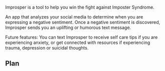 Improsper is a tool to help you win the fight against Imposter Syndrome.

An app that analyzes your social media to determine when you are expressing a
negative sentiment. Once a negative sentiment is discovered, Improsper sends you
an uplifting or humorous text message.

Future features: You can text Improsper to receive self care tips if you are
experiencing anxiety, or get connected with resources if experiencing trauma,
depression or suicidal thoughts.


Plan
---
